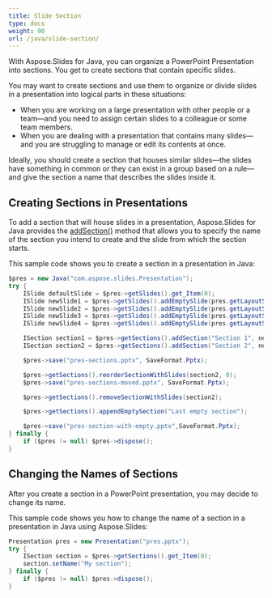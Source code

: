 ```yaml
---
title: Slide Section
type: docs
weight: 90
url: /java/slide-section/
---
```


With Aspose.Slides for Java, you can organize a PowerPoint Presentation into sections. You get to create sections that contain specific slides. 

You may want to create sections and use them to organize or divide slides in a presentation into logical parts in these situations:

- When you are working on a large presentation with other people or a team—and you need to assign certain slides to a colleague or some team members. 
- When you are dealing with a presentation that contains many slides—and you are struggling to manage or edit its contents at once.

Ideally, you should create a section that houses similar slides—the slides have something in common or they can exist in a group based on a rule—and give the section a name that describes the slides inside it. 

## Creating Sections in Presentations

To add a section that will house slides in a presentation, Aspose.Slides for Java provides the [addSection()](https://apireference.aspose.com/slides/java/com.aspose.slides/ISectionCollection#addSection-java.lang.String-com.aspose.slides.ISlide-) method that allows you to specify the name of the section you intend to create and the slide from which the section starts. 

This sample code shows you to create a section in a presentation in Java:

```java
$pres = new Java("com.aspose.slides.Presentation");
try {
    ISlide defaultSlide = $pres->getSlides().get_Item(0);
    ISlide newSlide1 = $pres->getSlides().addEmptySlide(pres.getLayoutSlides().get_Item(0));
    ISlide newSlide2 = $pres->getSlides().addEmptySlide(pres.getLayoutSlides().get_Item(0));
    ISlide newSlide3 = $pres->getSlides().addEmptySlide(pres.getLayoutSlides().get_Item(0));
    ISlide newSlide4 = $pres->getSlides().addEmptySlide(pres.getLayoutSlides().get_Item(0));

    ISection section1 = $pres->getSections().addSection("Section 1", newSlide1);
    ISection section2 = $pres->getSections().addSection("Section 2", newSlide3); // section1 will be ended at newSlide2 and after it section2 will start   

    $pres->save("pres-sections.pptx", SaveFormat.Pptx);

    $pres->getSections().reorderSectionWithSlides(section2, 0);
    $pres->save("pres-sections-moved.pptx", SaveFormat.Pptx);

    $pres->getSections().removeSectionWithSlides(section2);

    $pres->getSections().appendEmptySection("Last empty section");

    $pres->save("pres-section-with-empty.pptx",SaveFormat.Pptx);
} finally {
    if ($pres != null) $pres->dispose();
}
```

## Changing the Names of Sections

After you create a section in a PowerPoint presentation, you may decide to change its name. 

This sample code shows you how to change the name of a section in a presentation in Java using Aspose.Slides:

```java
Presentation pres = new Presentation("pres.pptx");
try {
    ISection section = $pres->getSections().get_Item(0);
    section.setName("My section");
} finally {
    if ($pres != null) $pres->dispose();
}
```



